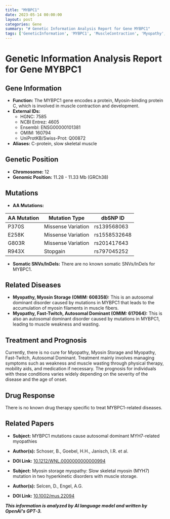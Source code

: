 ```yaml
---
title: "MYBPC1"
date: 2023-05-14 00:00:00
layout: post
categories: Gene
summary: "# Genetic Information Analysis Report for Gene MYBPC1"
tags: ['GeneticInformation', 'MYBPC1', 'MuscleContraction', 'Myopathy', 'MissenseVariation', 'AutosomalDominant', 'Treatment', 'Prognosis']
---
```


# Genetic Information Analysis Report for Gene MYBPC1

## Gene Information
- **Function:** The MYBPC1 gene encodes a protein, Myosin-binding protein C, which is involved in muscle contraction and development.
- **External IDs:** 
    - HGNC: 7585
    - NCBI Entrez: 4605
    - Ensembl: ENSG00000101381
    - OMIM: 160794
    - UniProtKB/Swiss-Prot: Q00872
- **Aliases:** C-protein, slow skeletal muscle

## Genetic Position
- **Chromosome:** 12
- **Genomic Position:** 11.28 - 11.33 Mb (GRCh38)

## Mutations
- **AA Mutations:**

|AA Mutation|Mutation Type|dbSNP ID|
|-|-|-|
|P370S|Missense Variation|rs139568063|
|E258K|Missense Variation|rs1558532648|
|G803R|Missense Variation|rs201417643|
|R943X|Stopgain|rs797045252|

- **Somatic SNVs/InDels:**
There are no known somatic SNVs/InDels for MYBPC1.

## Related Diseases
- **Myopathy, Myosin Storage (OMIM: 608358):** This is an autosomal dominant disorder caused by mutations in MYBPC1 that leads to the accumulation of myosin filaments in muscle fibers.
- **Myopathy, Fast-Twitch, Autosomal Dominant (OMIM: 617064):** This is also an autosomal dominant disorder caused by mutations in MYBPC1, leading to muscle weakness and wasting.

## Treatment and Prognosis
Currently, there is no cure for Myopathy, Myosin Storage and Myopathy, Fast-Twitch, Autosomal Dominant. Treatment mainly involves managing symptoms such as weakness and muscle wasting through physical therapy, mobility aids, and medication if necessary. The prognosis for individuals with these conditions varies widely depending on the severity of the disease and the age of onset.

## Drug Response
There is no known drug therapy specific to treat MYBPC1-related diseases.

## Related Papers
- **Subject:** MYBPC1 mutations cause autosomal dominant MYH7-related myopathies
- **Author(s):** Schoser, B., Goebel, H.H., Janisch, I.R. et al.
- **DOI Link:** [10.1212/WNL.0000000000000994](https://doi.org/10.1212/WNL.0000000000000994)

- **Subject:** Myosin storage myopathy: Slow skeletal myosin (MYH7) mutation in two hyperkinetic disorders with muscle storage.
- **Author(s):** Selcen, D., Engel, A.G.
- **DOI Link:** [10.1002/mus.22094](https://doi.org/10.1002/mus.22094)

**_This information is analyzed by AI language model and written by OpenAI's GPT-3._**